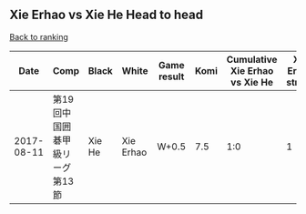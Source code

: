 ## Xie Erhao vs Xie He Head to head

[Back to ranking](../../index.md)




| **Date** | **Comp** | **Black** | **White** | **Game result** | **Komi** | **Cumulative Xie Erhao vs Xie He** | **Xie Erhao streak** | **Xie He streak** | 
| --- | --- | --- | --- | --- | --- | --- | --- | --- |
| 2017-08-11 | 第19回中国囲碁甲級リーグ第13節 | Xie He | Xie Erhao | W+0.5 | 7.5 | 1:0 | 1 | 0 |




